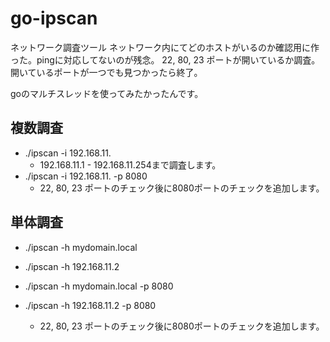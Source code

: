go-ipscan
=========

ネットワーク調査ツール
ネットワーク内にてどのホストがいるのか確認用に作った。pingに対応してないのが残念。
22, 80, 23 ポートが開いているか調査。開いているポートが一つでも見つかったら終了。

goのマルチスレッドを使ってみたかったんです。

複数調査
---------
* ./ipscan -i 192.168.11.
  * 192.168.11.1 - 192.168.11.254まで調査します。
* ./ipscan -i 192.168.11. -p 8080
  * 22, 80, 23 ポートのチェック後に8080ポートのチェックを追加します。

単体調査
---------
* ./ipscan -h mydomain.local
* ./ipscan -h 192.168.11.2

* ./ipscan -h mydomain.local -p 8080
* ./ipscan -h 192.168.11.2 -p 8080
  * 22, 80, 23 ポートのチェック後に8080ポートのチェックを追加します。
